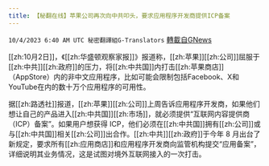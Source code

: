 ```yaml
---
title: 【秘翻在线】苹果公司再次向中共叩头，要求应用程序开发商提供ICP备案
---
```

`10/4/2023 6:40 AM UTC 秘密翻譯組G-Translators` [轉載自GNews](https://gnews.org/articles/1779399)

[[zh:10月2日]]，《[[zh:华盛顿观察家报]]》报道称，[[zh:苹果]][[zh:公司]]屈服于[[zh:中共]][[zh:政府]]的压力，将[[zh:中共国]]内打击[[zh:苹果商店]]（AppStore）内的非中文应用程序，比如可能会限制包括Facebook、X和YouTube在内的数十万个应用程序的可用性。

据[[zh:路透社]]报道，[[zh:苹果]][[zh:公司]]上周告诉应用程序开发商，如果他们想让自己的产品进入[[zh:中共国]][[zh:市场]]，就必须提供“互联网内容提供商（ICP）备案”。如果用户想获得 ICP，他们必须在[[zh:中共国]]拥有[[zh:公司]]或与[[zh:中共国]]相关[[zh:公司]]出合作。[[zh:中共]][[zh:政府]]于今年 8 月出台了新规定，要求所有[[zh:应用商店]]和应用程序开发商向监管机构提交“应用备案”，详细说明其业务情况，这是试图对境外互联网接入的一次打击。
